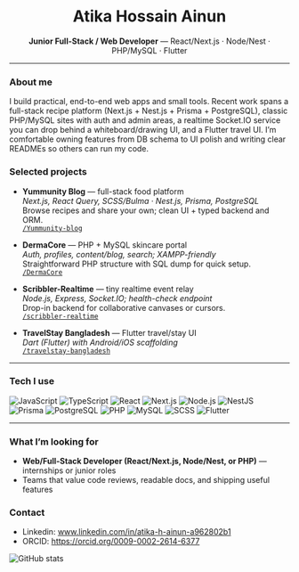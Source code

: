 <!-- Centered intro -->
<h1 align="center">Atika Hossain Ainun</h1>
<p align="center"><b>Junior Full-Stack / Web Developer</b> — React/Next.js · Node/Nest · PHP/MySQL · Flutter</p>

---

### About me
I build practical, end-to-end web apps and small tools. Recent work spans a full-stack recipe platform (Next.js + Nest.js + Prisma + PostgreSQL), classic PHP/MySQL sites with auth and admin areas, a realtime Socket.IO service you can drop behind a whiteboard/drawing UI, and a Flutter travel UI. I’m comfortable owning features from DB schema to UI polish and writing clear READMEs so others can run my code.

### Selected projects
- **Yummunity Blog** — full-stack food platform  
  *Next.js, React Query, SCSS/Bulma · Nest.js, Prisma, PostgreSQL*  
  Browse recipes and share your own; clean UI + typed backend and ORM.  
  [`/Yummunity-blog`](https://github.com/ainun-11/Yummunity-blog)

- **DermaCore** — PHP + MySQL skincare portal  
  *Auth, profiles, content/blog, search; XAMPP-friendly*  
  Straightforward PHP structure with SQL dump for quick setup.  
  [`/DermaCore`](https://github.com/ainun-11/DermaCore)

- **Scribbler-Realtime** — tiny realtime event relay  
  *Node.js, Express, Socket.IO; health-check endpoint*  
  Drop-in backend for collaborative canvases or cursors.  
  [`/scribbler-realtime`](https://github.com/ainun-11/scribbler-realtime)

- **TravelStay Bangladesh** — Flutter travel/stay UI  
  *Dart (Flutter) with Android/iOS scaffolding*  
  [`/travelstay-bangladesh`](https://github.com/ainun-11/travelstay-bangladesh)

---

### Tech I use
![JavaScript](https://img.shields.io/badge/JavaScript-333?logo=javascript)
![TypeScript](https://img.shields.io/badge/TypeScript-333?logo=typescript)
![React](https://img.shields.io/badge/React-333?logo=react)
![Next.js](https://img.shields.io/badge/Next.js-333?logo=nextdotjs)
![Node.js](https://img.shields.io/badge/Node.js-333?logo=nodedotjs)
![NestJS](https://img.shields.io/badge/NestJS-333?logo=nestjs)
![Prisma](https://img.shields.io/badge/Prisma-333?logo=prisma)
![PostgreSQL](https://img.shields.io/badge/PostgreSQL-333?logo=postgresql)
![PHP](https://img.shields.io/badge/PHP-333?logo=php)
![MySQL](https://img.shields.io/badge/MySQL-333?logo=mysql)
![SCSS](https://img.shields.io/badge/SCSS-333?logo=sass)
![Flutter](https://img.shields.io/badge/Flutter-333?logo=flutter)

---

### What I’m looking for
- **Web/Full-Stack Developer (React/Next.js, Node/Nest, or PHP)** — internships or junior roles
- Teams that value code reviews, readable docs, and shipping useful features

### Contact
- Linkedin: www.linkedin.com/in/atika-h-ainun-a962802b1 
- ORCID: https://orcid.org/0009-0002-2614-6377

<!-- Optional: GitHub cards -->
<img src="https://github-readme-stats.vercel.app/api?username=ainun-11&show_icons=true" alt="GitHub stats" />

